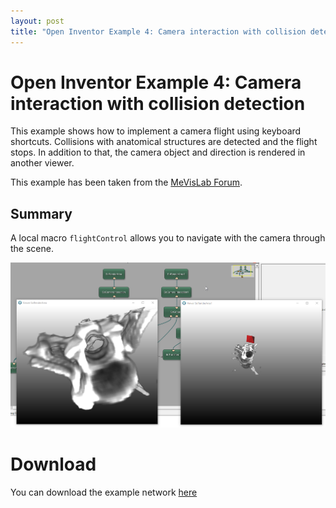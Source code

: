 ```yaml
---
layout: post
title: "Open Inventor Example 4: Camera interaction with collision detection"
---
```


# Open Inventor Example 4: Camera interaction with collision detection
This example shows how to implement a camera flight using keyboard shortcuts. Collisions with anatomical structures are detected and the flight stops. In addition to that, the camera object and direction is rendered in another viewer.

This example has been taken from the [MeVisLab Forum](https://forum.mevislab.de/index.php?topic=3947.0).

## Summary
A local macro `flightControl` allows you to navigate with the camera through the scene.

![Screenshot](/examples/open_inventor/example4/image.png)

# Download
You can download the example network [here](/examples/open_inventor/example4/flight2.zip)


